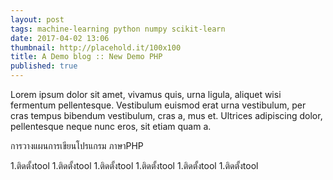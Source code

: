 ```yaml
---
layout: post
tags: machine-learning python numpy scikit-learn
date: 2017-04-02 13:06
thumbnail: http://placehold.it/100x100
title: A Demo blog :: New Demo PHP
published: true
---
```


Lorem ipsum dolor sit amet, vivamus quis, urna ligula, aliquet wisi fermentum pellentesque. Vestibulum euismod erat urna vestibulum, per cras tempus bibendum vestibulum, cras a, mus et. Ultrices adipiscing dolor, pellentesque neque nunc eros, sit etiam quam a.

<!--more-->

การวางแผนการเขียนโปรแกรม ภาษาPHP

1.ติดตั้งtool
1.ติดตั้งtool
1.ติดตั้งtool
1.ติดตั้งtool
1.ติดตั้งtool
1.ติดตั้งtool